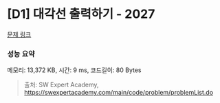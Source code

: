# [D1] 대각선 출력하기 - 2027 

[문제 링크](https://swexpertacademy.com/main/code/problem/problemDetail.do?contestProbId=AV5QFuZ6As0DFAUq) 

### 성능 요약

메모리: 13,372 KB, 시간: 9 ms, 코드길이: 80 Bytes



> 출처: SW Expert Academy, https://swexpertacademy.com/main/code/problem/problemList.do